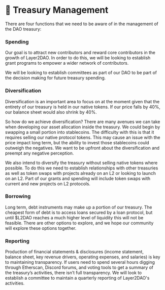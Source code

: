 # 💸 Treasury Management

There are four functions that we need to be aware of in the management of the DAO treasury:

### **Spending**

Our goal is to attract new contributors and reward core contributors in the growth of Layer2DAO. In order to do this, we will be looking to establish grant programs to empower a wider network of contributors.

We will be looking to establish committees as part of our DAO to be part of the decision making for future treasury spending.

### **Diversification**

Diversification is an important area to focus on at the moment given that the entirety of our treasury is held in our native tokens. If our price falls by 40%, our balance sheet would also shrink by 40%.&#x20;

So how do we achieve diversification? There are many avenues we can take when developing our asset allocation inside the treasury. We could begin by swapping a small portion into stablecoins. The difficulty with this is that it requires selling our native protocol tokens. This may cause an issue with the price impact long term, but the ability to invest those stablecoins could outweigh the negatives. We want to be upfront about the diversification and preempt any negative perception.&#x20;

We also intend to diversify the treasury without selling native tokens where possible. To do this we need to establish relationships with other treasuries as well as token swaps with projects already on an L2 or looking to launch on an L2. Part of our grants and spending will include token swaps with current and new projects on L2 protocols.

### **Borrowing**

Long term, debt instruments may make up a portion of our treasury. The cheapest form of debt is to access loans secured by a loan protocol, but until $L2DAO reaches a much higher level of liquidity this will not be feasible. There are other options to explore, and we hope our community will explore these options together.

### **Reporting**

Production of financial statements & disclosures (income statement, balance sheet, key revenue drivers, operating expenses, and salaries) is key to maintaining transparency. If users need to spend several hours digging through Etherscan, Discord forums, and voting tools to get a summary of the treasury’s activities, there isn’t full transparency. We will look to establish a committee to maintain a quarterly reporting of Layer2DAO's activities.
